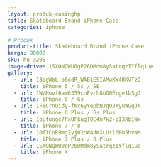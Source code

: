 ```yaml
---
layout: produk-casinghp
title: Skateboard Brand iPhone Case
categories: iphone

# Produk
product-title: Skateboard Brand iPhone Case
harga: 90000
sku: hn-3205
image-drive: 1SXONQWU0gP26DMdm8ySatrqzIYflq1ue
gallery:
  - url: 13pgWbL-o8odR_WAB1ESIAMwXW4BKVTzD
    title: iPhone 5 / 5s / SE
  - url: 1WzNuvf6am6359cnFvrh8oO0Erge1bSgJ
    title: iPhone 6 / 6s
  - url: 1F8CrnUidy-fNx6yYepbNJqUJKyuWGgJN
    title: iPhone 6 Plus / 6s Plus
  - url: 1bLfungc7PxUFkuqT0C4m7k2-pI3Xb1Wx
    title: iPhone 7 / 8
  - url: 10fTCnR9mgZyj02oWAdWXLUtl6BU5hvNM
    title: iPhone 7 Plus / 8 Plus
  - url: 1SXONQWU0gP26DMdm8ySatrqzIYflq1ue
    title: iPhone X
---
```

